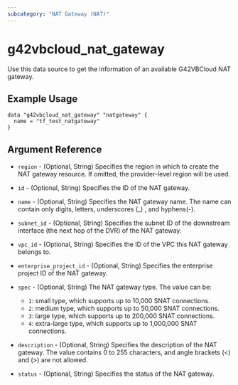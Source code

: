 ```yaml
---
subcategory: "NAT Gateway (NAT)"
---
```


# g42vbcloud_nat_gateway

Use this data source to get the information of an available G42VBCloud NAT gateway.

## Example Usage

```hcl
data "g42vbcloud_nat_gateway" "natgateway" {
  name = "tf_test_natgateway"
}
```

## Argument Reference

* `region` - (Optional, String) Specifies the region in which to create the NAT gateway resource. If omitted, the
  provider-level region will be used.

* `id` - (Optional, String) Specifies the ID of the NAT gateway.

* `name` - (Optional, String) Specifies the NAT gateway name. The name can contain only digits, letters, underscores (_)
  , and hyphens(-).

* `subnet_id` - (Optional, String) Specifies the subnet ID of the downstream interface (the next hop of the DVR) of the
  NAT gateway.

* `vpc_id` - (Optional, String) Specifies the ID of the VPC this NAT gateway belongs to.

* `enterprise_project_id` - (Optional, String) Specifies the enterprise project ID of the NAT gateway.

* `spec` - (Optional, String) The NAT gateway type. The value can be:
  + `1`: small type, which supports up to 10,000 SNAT connections.
  + `2`: medium type, which supports up to 50,000 SNAT connections.
  + `3`: large type, which supports up to 200,000 SNAT connections.
  + `4`: extra-large type, which supports up to 1,000,000 SNAT connections.

* `description` - (Optional, String) Specifies the description of the NAT gateway. The value contains 0 to 255
  characters, and angle brackets (<)
  and (>) are not allowed.

* `status` - (Optional, String) Specifies the status of the NAT gateway.
